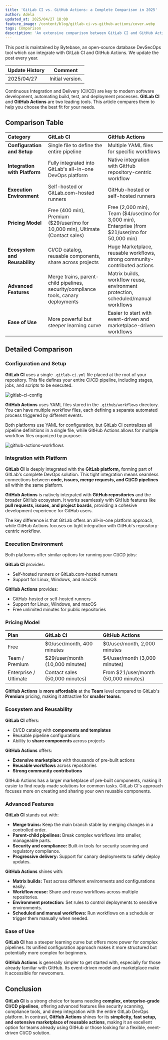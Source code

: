 ```yaml
---
title: 'GitLab CI vs. GitHub Actions: a Complete Comparison in 2025'
author: Adela
updated_at: 2025/04/27 18:00
feature_image: /content/blog/gitlab-ci-vs-github-actions/cover.webp
tags: Comparison
description: 'An extensive comparison between GitLab CI and GitHub Actions on features, performance, and more.'
---
```


<HintBlock type="info">

This post is maintained by Bytebase, an open-source database DevSecOps tool which can integrate with GitLab CI and GitHub Actions. We update the post every year.

</HintBlock>

| Update History | Comment          |
| -------------- | ---------------- |
| 2025/04/27     | Initial version. |

Continuous Integration and Delivery (CI/CD) are key to modern software development, automating build, test, and deployment processes. **GitLab CI** and **GitHub Actions** are two leading tools. This article compares them to help you choose the best fit for your needs.

## Comparison Table

| Category                      | GitLab CI                                                                           | GitHub Actions                                                                                  |
| :---------------------------- | :---------------------------------------------------------------------------------- | :---------------------------------------------------------------------------------------------- |
| **Configuration and Setup**   | Single file to define the entire pipeline                                           | Multiple YAML files for specific workflows                                                      |
| **Integration with Platform** | Fully integrated into GitLab's all-in-one DevOps platform                           | Native integration with GitHub repository-centric workflow                                      |
| **Execution Environment**     | Self-hosted or GitLab.com-hosted runners                                            | GitHub-hosted or self-hosted runners                                                            |
| **Pricing Model**             | Free (400 min), Premium ($29/user/mo for 10,000 min), Ultimate (Contact sales)      | Free (2,000 min), Team ($4/user/mo for 3,000 min), Enterprise (from $21/user/mo for 50,000 min) |
| **Ecosystem and Reusability** | CI/CD catalog, reusable components, share across projects                           | Huge Marketplace, reusable workflows, strong community-contributed actions                      |
| **Advanced Features**         | Merge trains, parent-child pipelines, security/compliance tools, canary deployments | Matrix builds, workflow reuse, environment protection, scheduled/manual workflows               |
| **Ease of Use**               | More powerful but steeper learning curve                                            | Easier to start with event-driven and marketplace-driven workflows                              |

## Detailed Comparison

### Configuration and Setup

**GitLab CI** uses a single `.gitlab-ci.yml` file placed at the root of your repository. This file defines your entire CI/CD pipeline, including stages, jobs, and scripts to be executed.

![gitlab-ci-config](/content/blog/gitlab-ci-vs-github-actions/gitlab-ci-config.webp)

**GitHub Actions** uses YAML files stored in the `.github/workflows` directory. You can have multiple workflow files, each defining a separate automated process triggered by different events.

Both platforms use YAML for configuration, but GitLab CI centralizes all pipeline definitions in a single file, while GitHub Actions allows for multiple workflow files organized by purpose.

![github-actions-workflows](/content/blog/gitlab-ci-vs-github-actions/github-actions-workflows.webp)

### Integration with Platform

**GitLab CI** is deeply integrated with the **GitLab platform,** forming part of GitLab's complete DevOps solution. This tight integration means seamless connections between **code, issues, merge requests, and CI/CD pipelines** all within the same platform.

**GitHub Actions** is natively integrated with **GitHub repositories** and the broader GitHub ecosystem. It works seamlessly with GitHub features like **pull requests, issues, and project boards**, providing a cohesive development experience for GitHub users.

The key difference is that GitLab offers an all-in-one platform approach, while GitHub Actions focuses on tight integration with GitHub's repository-centric workflow.

### Execution Environment

Both platforms offer similar options for running your CI/CD jobs:

**GitLab CI** provides:

- Self-hosted runners or GitLab.com-hosted runners
- Support for Linux, Windows, and macOS

**GitHub Actions** provides:

- GitHub-hosted or self-hosted runners
- Support for Linux, Windows, and macOS
- Free unlimited minutes for public repositories

### Pricing Model

| Plan                  | GitLab CI                       | GitHub Actions                       |
| :-------------------- | :------------------------------ | :----------------------------------- |
| Free                  | $0/user/month, 400 minutes      | $0/user/month, 2,000 minutes         |
| Team / Premium        | $29/user/month (10,000 minutes) | $4/user/month (3,000 minutes)        |
| Enterprise / Ultimate | Contact sales (50,000 minutes)  | From $21/user/month (50,000 minutes) |

**GitHub Actions** is **more affordable** at the **Team** level compared to GitLab's **Premium** pricing, making it attractive for **smaller teams**.

### Ecosystem and Reusability

**GitLab CI** offers:

- CI/CD catalog with **components and templates**
- Reusable pipeline configurations
- Ability to **share components** across projects

**GitHub Actions** offers:

- **Extensive marketplace** with thousands of pre-built actions
- **Reusable workflows** across repositories
- **Strong community contributions**

GitHub Actions has a larger marketplace of pre-built components, making it easier to find ready-made solutions for common tasks. GitLab CI's approach focuses more on creating and sharing your own reusable components.

### Advanced Features

**GitLab CI** stands out with:

- **Merge trains:** Keep the main branch stable by merging changes in a controlled order.
- **Parent-child pipelines:** Break complex workflows into smaller, manageable parts.
- **Security and compliance:** Built-in tools for security scanning and regulatory compliance.
- **Progressive delivery:** Support for canary deployments to safely deploy updates.

**GitHub Actions** shines with:

- **Matrix builds:** Test across different environments and configurations easily.
- **Workflow reuse:** Share and reuse workflows across multiple repositories.
- **Environment protection:** Set rules to control deployments to sensitive environments.
- **Scheduled and manual workflows:** Run workflows on a schedule or trigger them manually when needed.

### Ease of Use

**GitLab CI** has a steeper learning curve but offers more power for complex pipelines. Its unified configuration approach makes it more structured but potentially more complex for beginners.

**GitHub Actions** is generally simpler to get started with, especially for those already familiar with GitHub. Its event-driven model and marketplace make it accessible for newcomers.

## Conclusion

**GitLab CI** is a strong choice for teams needing **complex, enterprise-grade CI/CD pipelines**, offering advanced features like security scanning, compliance tools, and deep integration with the entire GitLab DevOps platform. In contrast, **GitHub Actions** shines for its **simplicity, fast setup, and extensive marketplace of reusable actions**, making it an excellent option for teams already using GitHub or those looking for a flexible, event-driven CI/CD solution.
